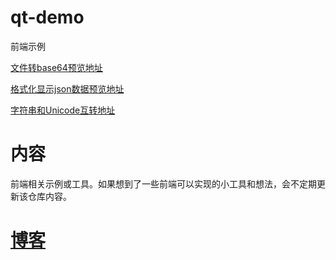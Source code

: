 # qt-demo
前端示例 

[文件转base64预览地址](https://lightbc.github.io/qt-demo/html/convertFileToBase64.html) 

[格式化显示json数据预览地址](https://lightbc.github.io/qt-demo/html/formatJson.html)

[字符串和Unicode互转地址](https://lightbc.github.io/qt-demo/html/charactersAndUnicodeConvert.html)

# 内容
前端相关示例或工具。如果想到了一些前端可以实现的小工具和想法，会不定期更新该仓库内容。

# [博客](https://www.cnblogs.com/lightbc/)